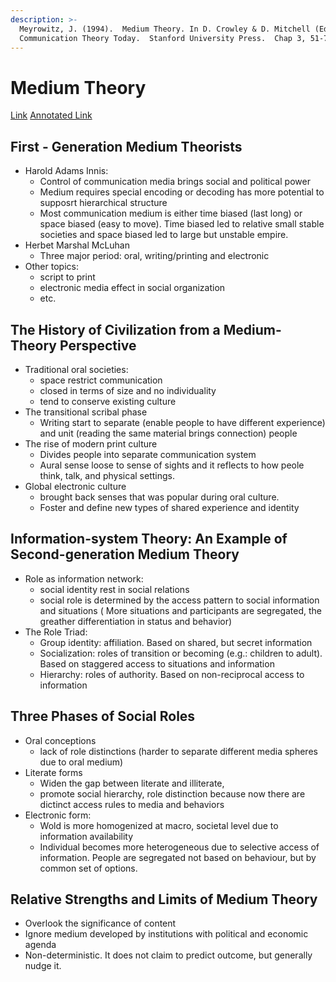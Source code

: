 ```yaml
---
description: >-
  Meyrowitz, J. (1994).  Medium Theory. In D. Crowley & D. Mitchell (Eds.),
  Communication Theory Today.  Stanford University Press.  Chap 3, 51-77
---
```


# Medium Theory

[Link](https://www.academia.edu/10381784/\_Medium\_Theory\_) [Annotated Link](https://drive.google.com/file/d/1n8ArPDUQzDARFG\_4E2c8SQAJqucfjFNd/view?usp=share\_link)

## First - Generation Medium Theorists

* Harold Adams Innis:&#x20;
  * Control of communication media brings social and political power
  * Medium requires special encoding or decoding has more potential to supposrt hierarchical structure
  * Most communication medium is either time biased (last long) or space biased (easy to move). Time biased led to relative small stable societies and space biased led to large but unstable empire.&#x20;
* Herbet Marshal McLuhan
  * Three major period: oral, writing/printing and electronic&#x20;
* Other topics:&#x20;
  * script to print
  * electronic media effect in social organization&#x20;
  * etc.&#x20;

## The History of Civilization from a Medium-Theory Perspective

* Traditional oral societies:&#x20;
  * space restrict communication&#x20;
  * closed in terms of size and no individuality&#x20;
  * tend to conserve existing culture&#x20;
* The transitional scribal phase&#x20;
  * Writing start to separate (enable people to have different experience) and unit (reading the same material brings connection) people&#x20;
* The rise of modern print culture&#x20;
  * Divides people into separate communication system&#x20;
  * Aural sense loose to sense of sights and it reflects to how peole think, talk, and physical settings.&#x20;
* Global electronic culture&#x20;
  * brought back senses that was popular during oral culture.&#x20;
  * Foster and define new types of shared experience and identity &#x20;

## Information-system Theory: An Example of Second-generation Medium Theory&#x20;

* Role as information network:
  * social identity rest in social relations&#x20;
  * social role is determined by the access pattern to social information and situations ( More situations and participants are segregated, the greather differentiation in status and behavior)&#x20;
* The Role Triad:&#x20;
  * Group identity: affiliation. Based on shared, but secret information
  * Socialization: roles of transition or becoming (e.g.: children to adult). Based on staggered access to situations and information
  * Hierarchy: roles of authority. Based on non-reciprocal access to information&#x20;

## Three Phases of Social Roles

* Oral conceptions&#x20;
  * lack of role distinctions (harder to separate different media spheres due to oral medium)&#x20;
* Literate forms&#x20;
  * Widen the gap between literate and illiterate,&#x20;
  * promote social hierarchy, role distinction because now there are dictinct access rules to media and behaviors&#x20;
* Electronic form:&#x20;
  * Wold is more homogenized at macro, societal level due to information availability&#x20;
  * Individual becomes more heterogeneous due to selective access of information. People are segregated not based on behaviour, but by common set of options.&#x20;

## Relative Strengths and Limits of Medium Theory&#x20;

* Overlook the significance of content&#x20;
* Ignore medium developed by institutions with political and economic agenda&#x20;
* Non-deterministic. It does not claim to predict outcome, but generally nudge it.&#x20;
